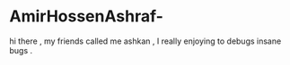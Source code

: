 # AmirHossenAshraf-
hi there , my friends called me ashkan ,
I really enjoying to debugs insane bugs .
